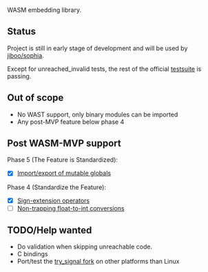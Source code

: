WASM embedding library.

Status
------

Project is still in early stage of development and will be used by
[jiboo/sophia](https://github.com/Jiboo/sophia).

Except for unreached_invalid tests, the rest of the official [testsuite](https://github.com/WebAssembly/testsuite)
is passing.

Out of scope
------------

- No WAST support, only binary modules can be imported
- Any post-MVP feature below phase 4

Post WASM-MVP support
---------------------

Phase 5 (The Feature is Standardized):

- [x] [Import/export of mutable globals](https://github.com/WebAssembly/proposals/issues/5)

Phase 4 (Standardize the Feature):

- [x] [Sign-extension operators](https://github.com/WebAssembly/proposals/issues/9)
- [ ] [Non-trapping float-to-int conversions](https://github.com/WebAssembly/proposals/issues/11)

TODO/Help wanted
----------------

- Do validation when skipping unreachable code.
- C bindings
- Port/test the [try_signal fork](https://github.com/Jiboo/try_signal) on other platforms than Linux
